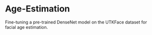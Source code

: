 # Age-Estimation
Fine-tuning a pre-trained DenseNet model on the UTKFace dataset for facial age estimation.
